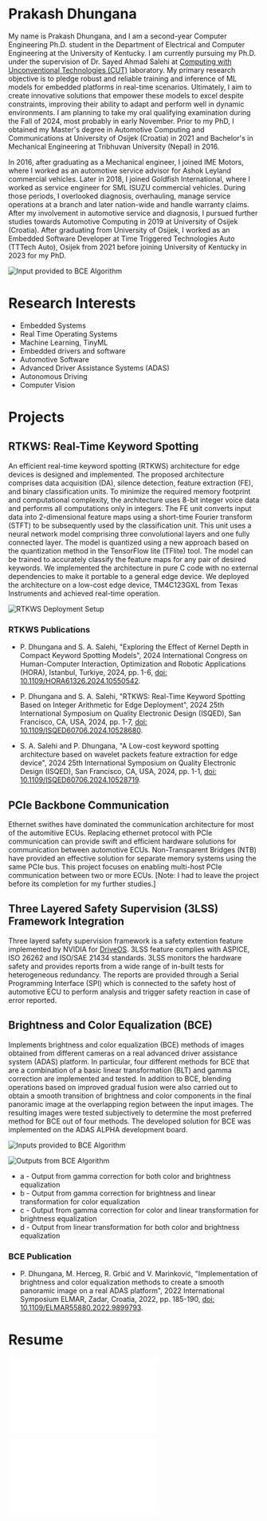 # Prakash Dhungana

My name is Prakash Dhungana, and I am a second-year Computer Engineering Ph.D. student in the Department of Electrical and Computer Engineering at the University of Kentucky. I am currently pursuing my Ph.D. under the supervision of Dr. Sayed Ahmad Salehi at [Computing with Unconventional Technologies (CUT)](https://salehi.engr.uky.edu/cut-lab) laboratory. My primary research objective is to pledge robust and reliable training and inference of ML models for embedded platforms in real-time scenarios. Ultimately, I aim to create innovative solutions that empower these models to excel despite constraints, improving their ability to adapt and perform well in dynamic environments. I am planning to take my oral qualifying examination during the Fall of 2024, most probably in early November. Prior to my PhD, I obtained my Master's degree in Automotive Computing and Communications at University of Osijek (Croatia) in 2021 and Bachelor's in Mechanical Engineering at Tribhuvan University (Nepal) in 2016.    

In 2016, after graduating as a Mechanical engineer, I joined IME Motors, where I worked as an automotive service advisor for Ashok Leyland commercial vehicles. Later in 2018, I joined Goldfish International, where I worked as service engineer for SML ISUZU commercial vehicles. During those periods, I overlooked diagnosis, overhauling, manage service operations at a branch and later nation-wide and handle warranty claims. After my involvement in automotive service and diagnosis, I pursued further studies towards Automotive Computing in 2019 at University of Osijek (Croatia). After graduating from University of Osijek, I worked as an Embedded Software Developer at Time Triggered Technologies Auto (TTTech Auto), Osijek from 2021 before joining University of Kentucky in 2023 for my PhD.  

![Input provided to BCE Algorithm](/assets/profile/profile_pic_1.jpg)

# Research Interests

* Embedded Systems
* Real Time Operating Systems
* Machine Learning, TinyML
* Embedded drivers and software
* Automotive Software
* Advanced Driver Assistance Systems (ADAS)
* Autonomous Driving
* Computer Vision

# Projects

## RTKWS: Real-Time Keyword Spotting

An efficient real-time keyword spotting (RTKWS) architecture for edge devices is designed and implemented. The proposed architecture comprises data acquisition (DA), silence detection, feature extraction (FE), and binary classification units. To minimize the required memory footprint and computational complexity, the architecture uses 8-bit integer voice data and performs all computations only in integers. The FE unit converts input data into 2-dimensional feature maps using a short-time Fourier transform (STFT) to be subsequently used by the classification unit. This unit uses a neural network model comprising three convolutional layers and one fully connected layer. The model is quantized using a new approach based on the quantization method in the TensorFlow lite (TFlite) tool. The model can be trained to accurately classify the feature maps for any pair of desired keywords. We implemented the architecture in pure C code with no external dependencies to make it portable to a general edge device. We deployed the architecture on a low-cost edge device, TM4C123GXL from Texas Instruments and achieved real-time operation.

![RTKWS Deployment Setup](/assets/publications/rtkws_deployment.bmp "RTKWS Deployment Setup")

### RTKWS Publications

* P. Dhungana and S. A. Salehi, "Exploring the Effect of Kernel Depth in Compact Keyword Spotting Models", 2024 International Congress on Human-Computer Interaction, Optimization and Robotic Applications (HORA), Istanbul, Turkiye, 2024, pp. 1-6, [doi: 10.1109/HORA61326.2024.10550542](https://ieeexplore.ieee.org/document/10550542).

* P. Dhungana and S. A. Salehi, "RTKWS: Real-Time Keyword Spotting Based on Integer Arithmetic for Edge Deployment", 2024 25th International Symposium on Quality Electronic Design (ISQED), San Francisco, CA, USA, 2024, pp. 1-7, [doi: 10.1109/ISQED60706.2024.10528680](https://ieeexplore.ieee.org/document/10528680).

* S. A. Salehi and P. Dhungana, "A Low-cost keyword spotting architecture based on wavelet packets feature extraction for edge device", 2024 25th International Symposium on Quality Electronic Design (ISQED), San Francisco, CA, USA, 2024, pp. 1-1, [doi: 10.1109/ISQED60706.2024.10528719](https://ieeexplore.ieee.org/document/10528719).

## PCIe Backbone Communication
Ethernet swithes have dominated the communication architecture for most of the automitive ECUs. Replacing ethernet protocol with  PCIe communication can provide swift and efficient hardware solutions for communication between automotive ECUs. Non-Transparent Bridges (NTB) have provided an effective solution for separate memory systems using the same PCIe bus. This project focuses on enabling multi-host PCIe communication between two or more ECUs. [Note: I had to leave the project before its completion for my further studies.]


## Three Layered Safety Supervision (3LSS) Framework Integration
Three layerd safety supervision framework is a safety extention feature implemented by NVIDIA for [DriveOS](https://developer.nvidia.com/drive/os). 3LSS feature complies with ASPICE, ISO 26262 and ISO/SAE 21434 standards. 3LSS monitors the hardware safety and provides reports from a wide range of in-built tests for heterogeneous redundancy. The reports are provided through a Serial Programming Interface (SPI) which is connected to the safety host of automotive ECU to perform analysis and trigger safety reaction in case of error reported. 

## Brightness and Color Equalization (BCE)

Implements brightness and color equalization (BCE) methods of images obtained from different cameras on a real advanced driver assistance system (ADAS) platform. In particular, four different methods for BCE that are a combination of a basic linear transformation (BLT) and gamma correction are implemented and tested. In addition to BCE, blending operations based on improved gradual fusion were also carried out to obtain a smooth transition of brightness and color components in the final panoramic image at the overlapping region between the input images. The resulting images were tested subjectively to determine the most preferred method for BCE out of four methods. The developed solution for BCE was implemented on the ADAS ALPHA development board.

![Inputs provided to BCE Algorithm](/assets/publications/bce_input.png "Input provided to BCE Algorithm")


![Outputs from BCE Algorithm](/assets/publications/bce_output.png "Outputs from BCE Algorithm")

* a - Output from gamma correction for both color and brightness equalization
* b - Output from gamma correction for brightness and linear transformation for color equalization
* c - Output from gamma correction for color and linear transformation for brightness equalization
* d - Output from linear transformation for both color and brightness equalization

### BCE Publication

* P. Dhungana, M. Herceg, R. Grbić and V. Marinković, "Implementation of brightness and color equalization methods to create a smooth panoramic image on a real ADAS platform", 2022 International Symposium ELMAR, Zadar, Croatia, 2022, pp. 185-190, [doi: 10.1109/ELMAR55880.2022.9899793](https://ieeexplore.ieee.org/document/9899793).


# Resume

![Click here for resume.](/assets/resume/Resume_PD.pdf) 

<embed src="/assets/resume/Resume_PD.pdf" type="application/pdf">

